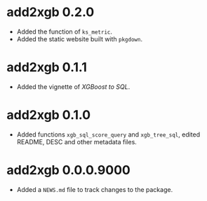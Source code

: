# add2xgb 0.2.0

* Added the function of `ks_metric`.
* Added the static website built with `pkgdown`.

# add2xgb 0.1.1

* Added the vignette of *XGBoost to SQL*.

# add2xgb 0.1.0

* Added functions `xgb_sql_score_query` and `xgb_tree_sql`, edited README, DESC and other metadata files.

# add2xgb 0.0.0.9000

* Added a `NEWS.md` file to track changes to the package.
